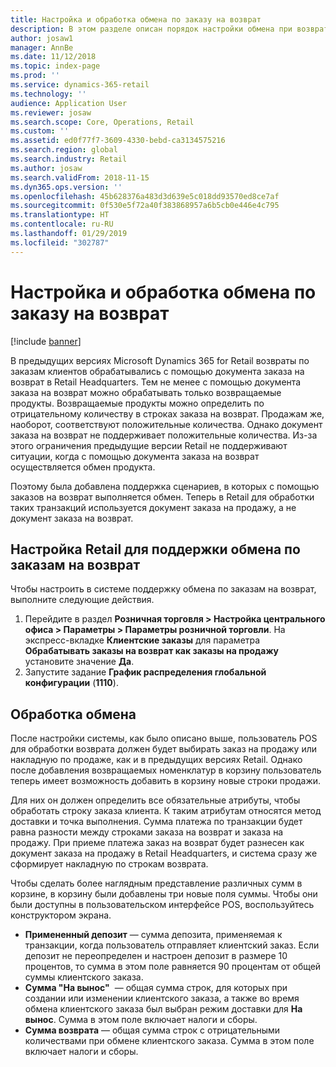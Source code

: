 ```yaml
---
title: Настройка и обработка обмена по заказу на возврат
description: В этом разделе описан порядок настройки обмена при возврате в Microsoft Dynamics 365 for Retail.
author: josaw1
manager: AnnBe
ms.date: 11/12/2018
ms.topic: index-page
ms.prod: ''
ms.service: dynamics-365-retail
ms.technology: ''
audience: Application User
ms.reviewer: josaw
ms.search.scope: Core, Operations, Retail
ms.custom: ''
ms.assetid: ed0f77f7-3609-4330-bebd-ca3134575216
ms.search.region: global
ms.search.industry: Retail
ms.author: josaw
ms.search.validFrom: 2018-11-15
ms.dyn365.ops.version: ''
ms.openlocfilehash: 45b628376a483d3d639e5c018dd93570ed8ce7af
ms.sourcegitcommit: 0f530e5f72a40f383868957a6b5cb0e446e4c795
ms.translationtype: HT
ms.contentlocale: ru-RU
ms.lasthandoff: 01/29/2019
ms.locfileid: "302787"
---
```

# <a name="configure-and-process-an-exchange-on-a-return-order"></a>Настройка и обработка обмена по заказу на возврат

[!include [banner](includes/banner.md)]

В предыдущих версиях Microsoft Dynamics 365 for Retail возвраты по заказам клиентов обрабатывались с помощью документа заказа на возврат в Retail Headquarters. Тем не менее с помощью документа заказа на возврат можно обрабатывать только возвращаемые продукты. Возвращаемые продукты можно определить по отрицательному количеству в строках заказа на возврат. Продажам же, наоборот, соответствуют положительные количества. Однако документ заказа на возврат не поддерживает положительные количества. Из-за этого ограничения предыдущие версии Retail не поддерживают ситуации, когда с помощью документа заказа на возврат осуществляется обмен продукта.

Поэтому была добавлена поддержка сценариев, в которых с помощью заказов на возврат выполняется обмен. Теперь в Retail для обработки таких транзакций используется документ заказа на продажу, а не документ заказа на возврат.

## <a name="configure-retail-to-support-exchanges-on-return-orders"></a>Настройка Retail для поддержки обмена по заказам на возврат

Чтобы настроить в системе поддержку обмена по заказам на возврат, выполните следующие действия.

1. Перейдите в раздел **Розничная торговля \> Настройка центрального офиса \> Параметры \> Параметры розничной торговли**. На экспресс-вкладке **Клиентские заказы** для параметра **Обрабатывать заказы на возврат как заказы на продажу** установите значение **Да**.
2. Запустите задание **График распределения глобальной конфигурации** (**1110**).

## <a name="make-an-exchange"></a>Обработка обмена

После настройки системы, как было описано выше, пользователь POS для обработки возврата должен будет выбирать заказ на продажу или накладную по продаже, как и в предыдущих версиях Retail. Однако после добавления возвращаемых номенклатур в корзину пользователь теперь имеет возможность добавить в корзину новые строки продажи.

Для них он должен определить все обязательные атрибуты, чтобы обработать строку заказа клиента. К таким атрибутам относятся метод доставки и точка выполнения. Сумма платежа по транзакции будет равна разности между строками заказа на возврат и заказа на продажу. При приеме платежа заказ на возврат будет разнесен как документ заказа на продажу в Retail Headquarters, и система сразу же сформирует накладную по строкам возврата.

Чтобы сделать более наглядным представление различных сумм в корзине, в корзину были добавлены три новые поля суммы. Чтобы они были доступны в пользовательском интерфейсе POS, воспользуйтесь конструктором экрана.

- **Примененный депозит** — сумма депозита, применяемая к транзакции, когда пользователь отправляет клиентский заказ. Если депозит не переопределен и настроен депозит в размере 10 процентов, то сумма в этом поле равняется 90 процентам от общей суммы клиентского заказа.
- **Сумма "На вынос"**  — общая сумма строк, для которых при создании или изменении клиентского заказа, а также во время обмена клиентского заказа был выбран режим доставки для **На вынос**. Сумма в этом поле включает налоги и сборы.
- **Сумма возврата** — общая сумма строк с отрицательными количествами при обмене клиентского заказа. Сумма в этом поле включает налоги и сборы.
